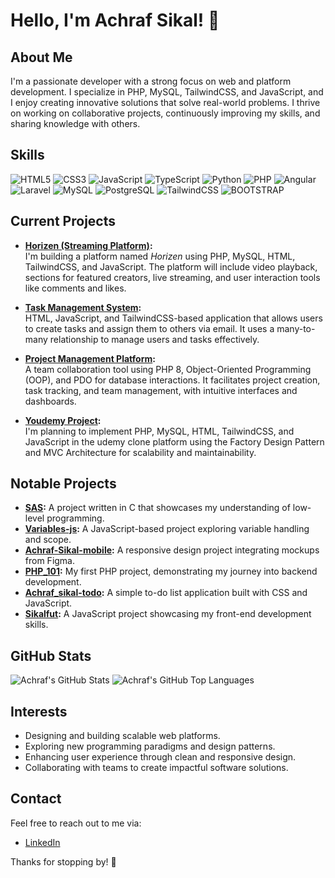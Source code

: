 # Hello, I'm Achraf Sikal! 👋

## About Me
I'm a passionate developer with a strong focus on web and platform development. I specialize in PHP, MySQL, TailwindCSS, and JavaScript, and I enjoy creating innovative solutions that solve real-world problems. I thrive on working on collaborative projects, continuously improving my skills, and sharing knowledge with others.

## Skills
![HTML5](https://img.shields.io/badge/HTML5-%23E34F26?style=for-the-badge&logo=html5&logoColor=E34F26&labelColor=FFFFFF)
![CSS3](https://img.shields.io/badge/CSS3-%231572B6?style=for-the-badge&logo=css3&logoColor=1572B6&labelColor=FFFFFF)
![JavaScript](https://img.shields.io/badge/JavaScript-%23F7DF1E?style=for-the-badge&logo=javascript&logoColor=F7DF1E&labelColor=FFFFFF)
![TypeScript](https://img.shields.io/badge/TypeScript-3178C6?style=for-the-badge&logo=typescript&logoColor=3178C6&labelColor=FFFFFF)
![Python](https://img.shields.io/badge/Python-%23186497?style=for-the-badge&logo=Python&logoColor=186497&labelColor=FFFFFF)
![PHP](https://img.shields.io/badge/PHP-%23474A8A?style=for-the-badge&logo=php&logoColor=474A8A&labelColor=FFFFFF)
![Angular](https://img.shields.io/badge/Angular-DD0031?style=for-the-badge&logo=angular&logoColor=DD0031&labelColor=FFFFFF)
![Laravel](https://img.shields.io/badge/Laravel-%23FF2400?style=for-the-badge&logo=Laravel&logoColor=FF2400&labelColor=FFFFFF)
![MySQL](https://img.shields.io/badge/MySQL-%2300758F?style=for-the-badge&logo=mysql&logoColor=00758F&labelColor=FFFFFF)
![PostgreSQL](https://img.shields.io/badge/PostgreSQL-%2300758F?style=for-the-badge&logo=PostgreSQL&logoColor=00758F&labelColor=FFFFFF)
![TailwindCSS](https://img.shields.io/badge/TailwindCSS-%2306B6D4?style=for-the-badge&logo=tailwindcss&logoColor=06B6D4&labelColor=FFFFFF)
![BOOTSTRAP](https://img.shields.io/badge/bootstrap-%23520088?style=for-the-badge&logo=bootstrap&logoColor=520088&labelColor=FFFFFF)


## Current Projects
- **[Horizen (Streaming Platform)](https://github.com/achraf99sik):**  
  I'm building a platform named *Horizen* using PHP, MySQL, HTML, TailwindCSS, and JavaScript. The platform will include video playback, sections for featured creators, live streaming, and user interaction tools like comments and likes.

- **[Task Management System](https://github.com/Youcode-Classe-E-2024-2025/Achraf_sikal-todo):**  
  HTML, JavaScript, and TailwindCSS-based application that allows users to create tasks and assign them to others via email. It uses a many-to-many relationship to manage users and tasks effectively.

- **[Project Management Platform](https://github.com/Youcode-Classe-E-2024-2025/achraf_sikal-todo_oop):**  
  A team collaboration tool using PHP 8, Object-Oriented Programming (OOP), and PDO for database interactions. It facilitates project creation, task tracking, and team management, with intuitive interfaces and dashboards.

- **[Youdemy Project](https://github.com/Youcode-Classe-E-2024-2025/sikal_achraf-youdemy):**  
  I'm planning to implement PHP, MySQL, HTML, TailwindCSS, and JavaScript in the udemy clone platform using the Factory Design Pattern and MVC Architecture for scalability and maintainability.

## Notable Projects
- **[SAS](https://github.com/achraf99sik/SAS):** A project written in C that showcases my understanding of low-level programming.
- **[Variables-js](https://github.com/achraf99sik/variables-js):** A JavaScript-based project exploring variable handling and scope.
- **[Achraf-Sikal-mobile](https://github.com/achraf99sik/Achraf-Sikal-mobile):** A responsive design project integrating mockups from Figma.
- **[PHP_101](https://github.com/achraf99sik/PHP_101):** My first PHP project, demonstrating my journey into backend development.
- **[Achraf_sikal-todo](https://github.com/achraf99sik/Achraf_sikal-todo):** A simple to-do list application built with CSS and JavaScript.
- **[Sikalfut](https://github.com/achraf99sik/sikalfut):** A JavaScript project showcasing my front-end development skills.

## GitHub Stats
![Achraf's GitHub Stats](https://github-readme-stats.vercel.app/api?username=achraf99sik&show_icons=true&theme=dracula)
![Achraf's GitHub Top Languages](https://github-readme-stats.vercel.app/api/top-langs?username=achraf99sik&locale=en&hide_title=false&layout=compact&langs_count=8&theme=dracula&hide_border=false&order=2)

## Interests
- Designing and building scalable web platforms.  
- Exploring new programming paradigms and design patterns.  
- Enhancing user experience through clean and responsive design.  
- Collaborating with teams to create impactful software solutions.

## Contact
Feel free to reach out to me via:  
- [LinkedIn](https://www.linkedin.com/in/achraf-sikal-1107502ab/)  

Thanks for stopping by! 🚀  
